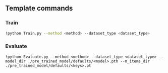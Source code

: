 ## Template commands

### Train

```bash
!python Train.py --method <method> --dataset_type <dataset_type>

```

### Evaluate

```
!python Evaluate.py --method <method> --dataset_type <dataset_type> --model_dir ./pre_trained_model/defaults/<model>.pth --m_items_dir ./pre_trained_model/defaults/<keys>.pt
```
